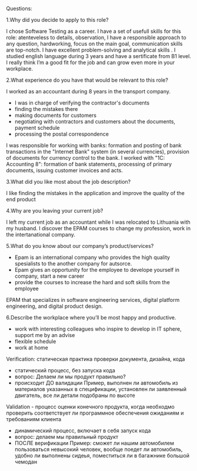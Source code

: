 Questions:

1.Why did you decide to apply to this role?

I chose Software Testing as a career. I have a set of usefull skills for this role: atenteveless to details, observation, I have a responsible approach to any question, hardworking, focus on the main goal, communication skills are top-notch. I have excellent problem-solving and analytical skills . I studied english language during 3 years and have a sertificate from B1 level.
I really think I’m a good fit for the job and can grow even more in your workplace.

2.What experience do you have that would be relevant to this role?

I worked as an accountant during 8 years in the transport company.
- I was in charge of verifying the contractor's documents
- finding the mistakes there
- making documents for customers
- negotiating with contractors and customers about the documents, payment schedule
- processing the postal correspondence

I was responsible for working with banks: formation and posting of bank transactions in the "Internet Bank" system (in several currencies), provision of documents for currency control to the bank.
I worked with "1C: Accounting 8": formation of bank statements, processing of primary documents, issuing customer invoices and acts.

3.What did you like most about the job description?

I like finding the mistakes in the application and improve the quality of the end product

4.Why are you leaving your current job?

I left my current job as an accountant while I was relocated to Lithuania with my husband. I discover the EPAM courses to change my profession, work in the intertanational company.

5.What do you know about our company’s product/services?

- Epam is an international company who provides the high quality spesialists to the another company for autsorce. 
- Epam gives an opportunity for the employee to develope yourself in company, start a new career
- provide the courses to increase the hard and soft skills from the employee

EPAM that specializes in software engineering services, digital platform engineering, and digital product design.

6.Describe the workplace where you’ll be most happy and productive.

- work with interesting colleagues who inspire to develop in IT sphere, support me by an advise 
- flexible schedule 
- work at home


Verification: статическая практика проверки документа, дизайна, кода
- статический процесс, без запуска кода
- вопрос: Делаем ли мы продукт правильно?
- происходит ДО валидации
Пример, выполнен ли автомобиль из материалов указанных в спецификации, установлен ли заявленный двигатель, все ли детали подобраны по высоте

Validation - процесс оценки конечного продукта, когда необходмо проверить соответствует ли программное обеспечения ожиданиям и требованиям клиента
- динамический процесс, включает в себя запуск кода
- вопрос: делаем мы правильный продукт
- ПОСЛЕ верификации
Пример: сможет ли нашим автомобилем пользоваться невысокий человек, вообще поедет ли автомобиль, удобно ли выполнены сидеья, поместиться ли в багажнике большой чемодан
